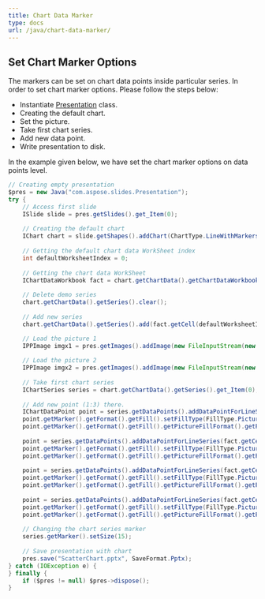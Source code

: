 ```yaml
---
title: Chart Data Marker
type: docs
url: /java/chart-data-marker/
---
```


## **Set Chart Marker Options**
The markers can be set on chart data points inside particular series. In order to set chart marker options. Please follow the steps below:

- Instantiate [Presentation](https://apireference.aspose.com/slides/java/com.aspose.slides/Presentation) class.
- Creating the default chart.
- Set the picture.
- Take first chart series.
- Add new data point.
- Write presentation to disk.

In the example given below, we have set the chart marker options on data points level.

```java
// Creating empty presentation
$pres = new Java("com.aspose.slides.Presentation");
try {
    // Access first slide
    ISlide slide = pres.getSlides().get_Item(0);
    
    // Creating the default chart
    IChart chart = slide.getShapes().addChart(ChartType.LineWithMarkers, 0, 0, 400, 400);
    
    // Getting the default chart data WorkSheet index
    int defaultWorksheetIndex = 0;
    
    // Getting the chart data WorkSheet
    IChartDataWorkbook fact = chart.getChartData().getChartDataWorkbook();
    
    // Delete demo series
    chart.getChartData().getSeries().clear();
    
    // Add new series
    chart.getChartData().getSeries().add(fact.getCell(defaultWorksheetIndex, 1, 1, "Series 1"), chart.getType());

    // Load the picture 1
    IPPImage imgx1 = pres.getImages().addImage(new FileInputStream(new File("Desert.jpg")));
    
    // Load the picture 2
    IPPImage imgx2 = pres.getImages().addImage(new FileInputStream(new File("Tulips.jpg")));
    
    // Take first chart series
    IChartSeries series = chart.getChartData().getSeries().get_Item(0);
    
    // Add new point (1:3) there.
    IChartDataPoint point = series.getDataPoints().addDataPointForLineSeries(fact.getCell(defaultWorksheetIndex, 1, 1, (double) 4.5));
    point.getMarker().getFormat().getFill().setFillType(FillType.Picture);
    point.getMarker().getFormat().getFill().getPictureFillFormat().getPicture().setImage(imgx1);
    
    point = series.getDataPoints().addDataPointForLineSeries(fact.getCell(defaultWorksheetIndex, 2, 1, (double) 2.5));
    point.getMarker().getFormat().getFill().setFillType(FillType.Picture);
    point.getMarker().getFormat().getFill().getPictureFillFormat().getPicture().setImage(imgx2);
    
    point = series.getDataPoints().addDataPointForLineSeries(fact.getCell(defaultWorksheetIndex, 3, 1, (double) 3.5));
    point.getMarker().getFormat().getFill().setFillType(FillType.Picture);
    point.getMarker().getFormat().getFill().getPictureFillFormat().getPicture().setImage(imgx1);
    
    point = series.getDataPoints().addDataPointForLineSeries(fact.getCell(defaultWorksheetIndex, 4, 1, (double) 4.5));
    point.getMarker().getFormat().getFill().setFillType(FillType.Picture);
    point.getMarker().getFormat().getFill().getPictureFillFormat().getPicture().setImage(imgx2);
    
    // Changing the chart series marker
    series.getMarker().setSize(15);
    
    // Save presentation with chart
    pres.save("ScatterChart.pptx", SaveFormat.Pptx);
} catch (IOException e) {
} finally {
    if ($pres != null) $pres->dispose();
}
```